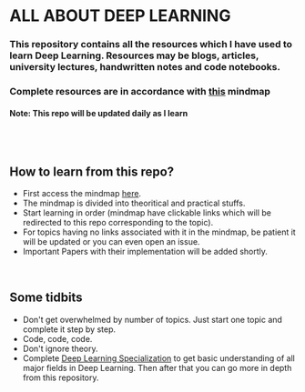 # ALL ABOUT DEEP LEARNING

### This repository contains all the resources which I have used to learn Deep Learning. Resources may be blogs, articles, university lectures, handwritten notes and code notebooks.

### Complete resources are in accordance with [this](https://whimsical.com/deep-learning-ATLrXg4dkRLi1ZgyEWnH67) mindmap

#### Note: This repo will be updated daily as I learn

<br><br>

## How to learn from this repo?
- First access the mindmap [here](https://whimsical.com/deep-learning-ATLrXg4dkRLi1ZgyEWnH67).
- The mindmap is divided into theoritical and practical stuffs.
- Start learning in order (mindmap have clickable links which will be redirected to this repo corresponding to the topic).
- For topics having no links associated with it in the mindmap, be patient it will be updated or you can even open an issue.
- Important Papers with their implementation will be added shortly.

<br>

## Some tidbits
- Don't get overwhelmed by number of topics. Just start one topic and complete it step by step.
- Code, code, code.
- Don't ignore theory.
- Complete [Deep Learning Specialization](https://www.coursera.org/specializations/deep-learning) to get basic understanding of all major fields in Deep Learning. Then after that you can go more in depth from this repository.